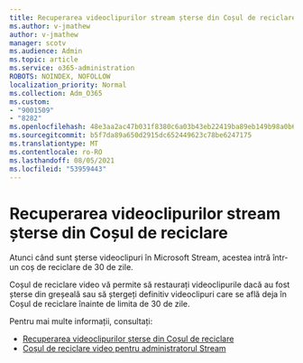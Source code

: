 ```yaml
---
title: Recuperarea videoclipurilor stream șterse din Coșul de reciclare
ms.author: v-jmathew
author: v-jmathew
manager: scotv
ms.audience: Admin
ms.topic: article
ms.service: o365-administration
ROBOTS: NOINDEX, NOFOLLOW
localization_priority: Normal
ms.collection: Adm_O365
ms.custom:
- "9001509"
- "8282"
ms.openlocfilehash: 48e3aa2ac47b031f8380c6a03b43eb22419ba89eb149b98a0b63b71f3713ca0c
ms.sourcegitcommit: b5f7da89a650d2915dc652449623c78be6247175
ms.translationtype: MT
ms.contentlocale: ro-RO
ms.lasthandoff: 08/05/2021
ms.locfileid: "53959443"
---
```

# <a name="recover-your-deleted-stream-videos-from-the-recycle-bin"></a>Recuperarea videoclipurilor stream șterse din Coșul de reciclare

Atunci când sunt șterse videoclipuri în Microsoft Stream, acestea intră într-un coș de reciclare de 30 de zile.

Coșul de reciclare video vă permite să restaurați videoclipurile dacă au fost șterse din greșeală sau să ștergeți definitiv videoclipuri care se află deja în Coșul de reciclare înainte de limita de 30 de zile.

Pentru mai multe informații, consultați:

- [Recuperarea videoclipurilor șterse din Coșul de reciclare](https://docs.microsoft.com/stream/portal-my-recycle-bin)
- [Coșul de reciclare video pentru administratorul Stream](https://docs.microsoft.com/stream/admin-recycle-bin)
